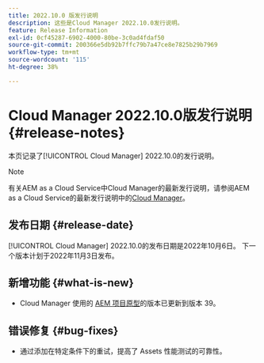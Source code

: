 ```yaml
---
title: 2022.10.0 版发行说明
description: 这些是Cloud Manager 2022.10.0发行说明。
feature: Release Information
exl-id: 0cf45287-6902-4000-80be-3c0ad4fdaf50
source-git-commit: 200366e5db92b7ffc79b7a47ce8e7825b29b7969
workflow-type: tm+mt
source-wordcount: '115'
ht-degree: 38%

---
```


# Cloud Manager 2022.10.0版发行说明 {#release-notes}

本页记录了[!UICONTROL Cloud Manager] 2022.10.0的发行说明。

>[!NOTE]
>
>有关AEM as a Cloud Service中Cloud Manager的最新发行说明，请参阅AEM as a Cloud Service的最新发行说明中的[Cloud Manager](https://experienceleague.adobe.com/docs/experience-manager-cloud-service/content/implementing/using-cloud-manager/release-notes-cloud-manager/release-notes-cm-current.html)。

## 发布日期 {#release-date}

[!UICONTROL Cloud Manager] 2022.10.0的发布日期是2022年10月6日。 下一个版本计划于2022年11月3日发布。

## 新增功能 {#what-is-new}

* Cloud Manager 使用的 [AEM 项目原型](https://experienceleague.adobe.com/docs/experience-manager-core-components/using/developing/archetype/overview.html)的版本已更新到版本 39。

## 错误修复 {#bug-fixes}

* 通过添加在特定条件下的重试，提高了 Assets 性能测试的可靠性。
